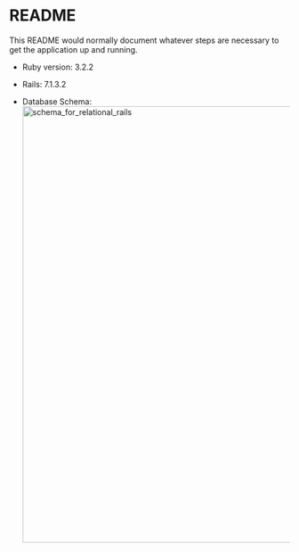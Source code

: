 # README

This README would normally document whatever steps are necessary to get the
application up and running.

* Ruby version: 3.2.2
* Rails: 7.1.3.2

* Database Schema:<img width="783" alt="schema_for_relational_rails" src="https://github.com/JCL461437/relational_rails/assets/161185753/cd752a01-d735-4493-906d-96dab07f60b3">




